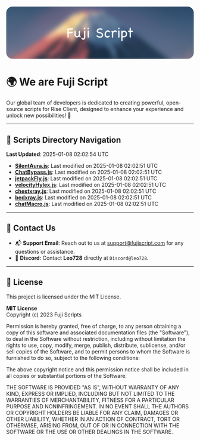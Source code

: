 ![Banner](.github/b.webp)

# 🌍 **We are Fuji Script**

Our global team of developers is dedicated to creating powerful, open-source scripts for Rise Client, designed to enhance your experience and unlock new possibilities! 🌟

---
<!-- SCRIPTS_NAVIGATION_START -->
## 📂 **Scripts Directory Navigation**

**Last Updated**: 2025-01-08 02:02:54 UTC

- **[SilentAura.js](scripts/SilentAura.js)**: Last modified on 2025-01-08 02:02:51 UTC
- **[ChatBypass.js](scripts/ChatBypass.js)**: Last modified on 2025-01-08 02:02:51 UTC
- **[jetpackFly.js](scripts/jetpackFly.js)**: Last modified on 2025-01-08 02:02:51 UTC
- **[velocityHylex.js](scripts/velocityHylex.js)**: Last modified on 2025-01-08 02:02:51 UTC
- **[chestxray.js](scripts/chestxray.js)**: Last modified on 2025-01-08 02:02:51 UTC
- **[bedxray.js](scripts/bedxray.js)**: Last modified on 2025-01-08 02:02:51 UTC
- **[chatMacro.js](scripts/chatMacro.js)**: Last modified on 2025-01-08 02:02:51 UTC

<!-- SCRIPTS_NAVIGATION_END -->

---

## 💬 **Contact Us**  
- 📬 **Support Email**: Reach out to us at [support@fujiscript.com](mailto:support@fujiscript.com) for any questions or assistance.  
- 💬 **Discord**: Contact **Leo728** directly at `Discord@leo728`.

---

## 📜 **License**

This project is licensed under the MIT License.  

**MIT License**  
Copyright (c) 2023 Fuji Scripts  

Permission is hereby granted, free of charge, to any person obtaining a copy of this software and associated documentation files (the "Software"), to deal in the Software without restriction, including without limitation the rights to use, copy, modify, merge, publish, distribute, sublicense, and/or sell copies of the Software, and to permit persons to whom the Software is furnished to do so, subject to the following conditions:  

The above copyright notice and this permission notice shall be included in all copies or substantial portions of the Software.  

THE SOFTWARE IS PROVIDED "AS IS", WITHOUT WARRANTY OF ANY KIND, EXPRESS OR IMPLIED, INCLUDING BUT NOT LIMITED TO THE WARRANTIES OF MERCHANTABILITY, FITNESS FOR A PARTICULAR PURPOSE AND NONINFRINGEMENT. IN NO EVENT SHALL THE AUTHORS OR COPYRIGHT HOLDERS BE LIABLE FOR ANY CLAIM, DAMAGES OR OTHER LIABILITY, WHETHER IN AN ACTION OF CONTRACT, TORT OR OTHERWISE, ARISING FROM, OUT OF OR IN CONNECTION WITH THE SOFTWARE OR THE USE OR OTHER DEALINGS IN THE SOFTWARE.  
